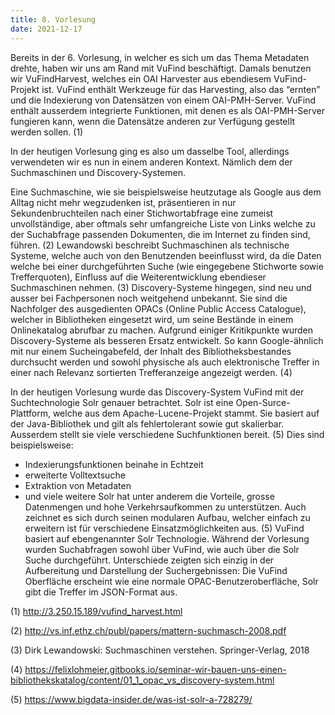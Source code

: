 ```yaml
---
title: 8. Vorlesung
date: 2021-12-17
---
```


Bereits in der 6. Vorlesung, in welcher es sich um das Thema Metadaten drehte, haben wir uns am Rand mit VuFind beschäftigt. Damals benutzen wir  VuFindHarvest, welches ein OAI Harvester aus ebendiesem VuFind-Projekt ist. VuFind enthält Werkzeuge für das Harvesting, also das “ernten” und die Indexierung von Datensätzen von einem OAI-PMH-Server. VuFind enthält ausserdem integrierte Funktionen, mit denen es als OAI-PMH-Server fungieren kann, wenn die Datensätze anderen zur Verfügung gestellt werden sollen. (1) 

In der heutigen Vorlesung ging es also um dasselbe Tool, allerdings verwendeten wir es nun in einem anderen Kontext. Nämlich dem der Suchmaschinen und Discovery-Systemen. 

Eine Suchmaschine, wie sie beispielsweise heutzutage als Google aus dem Alltag nicht mehr wegzudenken ist, präsentieren in nur Sekundenbruchteilen nach einer Stichwortabfrage eine zumeist unvollständige, aber oftmals sehr umfangreiche Liste von Links welche zu der Suchabfrage passenden Dokumenten, die im Internet zu finden sind, führen. (2) Lewandowski beschreibt Suchmaschinen als technische Systeme, welche auch von den Benutzenden beeinflusst wird, da die Daten welche bei einer durchgeführten Suche (wie eingegebene Stichworte sowie Trefferquoten), Einfluss auf die Weiterentwicklung ebendieser Suchmaschinen nehmen. (3) Discovery-Systeme hingegen, sind neu und ausser bei Fachpersonen noch weitgehend unbekannt. Sie sind die Nachfolger des ausgedienten OPACs (Online Public Access Catalogue), welcher in Bibliotheken eingesetzt wird, um seine Bestände in einem Onlinekatalog abrufbar zu machen. Aufgrund einiger Kritikpunkte wurden Discovery-Systeme als besseren Ersatz entwickelt. So kann Google-ähnlich mit nur einem Sucheingabefeld, der Inhalt des Bibliotheksbestandes durchsucht werden und sowohl physische als auch elektronische Treffer in einer nach Relevanz sortierten Trefferanzeige angezeigt werden. (4)

In der heutigen Vorlesung wurde das Discovery-System VuFind mit der Suchtechnologie Solr genauer betrachtet. Solr ist eine Open-Surce-Plattform, welche aus dem Apache-Lucene-Projekt stammt. Sie basiert auf der Java-Bibliothek und gilt als fehlertolerant sowie gut skalierbar. Ausserdem stellt sie viele verschiedene Suchfunktionen bereit. (5) Dies sind beispielsweise: 
-	Indexierungsfunktionen beinahe in Echtzeit
-	erweiterte Volltextsuche
-	Extraktion von Metadaten
-	und viele weitere
Solr hat unter anderem die Vorteile, grosse Datenmengen und hohe Verkehrsaufkommen zu unterstützen. Auch zeichnet es sich durch seinen modularen Aufbau, welcher einfach zu erweitern ist für verschiedene Einsatzmöglichkeiten aus. (5) VuFind basiert auf ebengenannter Solr Technologie. Während der Vorlesung wurden Suchabfragen sowohl über VuFind, wie auch über die Solr Suche durchgeführt. Unterschiede zeigten sich einzig in der Aufbereitung und Darstellung der Suchergebnissen: Die VuFind Oberfläche erscheint wie eine normale OPAC-Benutzeroberfläche, Solr gibt die Treffer im JSON-Format aus. 



(1)	http://3.250.15.189/vufind_harvest.html

(2)	http://vs.inf.ethz.ch/publ/papers/mattern-suchmasch-2008.pdf

(3)	Dirk Lewandowski: Suchmaschinen verstehen. Springer-Verlag, 2018

(4)	https://felixlohmeier.gitbooks.io/seminar-wir-bauen-uns-einen-bibliothekskatalog/content/01_1_opac_vs_discovery-system.html

(5)	https://www.bigdata-insider.de/was-ist-solr-a-728279/

